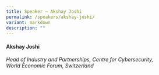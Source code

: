 ```yaml
---
title: Speaker – Akshay Joshi
permalink: /speakers/akshay-joshi/
variant: markdown
description: ""
---
```

#### **Akshay Joshi**

*Head of Industry and Partnerships, Centre for Cybersecurity, <br> World Economic Forum, Switzerland*